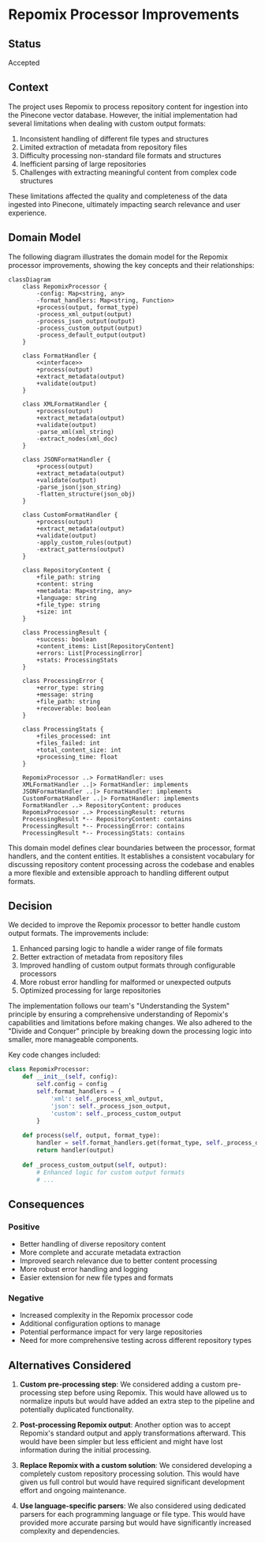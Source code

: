 # Repomix Processor Improvements

## Status
Accepted

## Context
The project uses Repomix to process repository content for ingestion into the Pinecone vector database. However, the initial implementation had several limitations when dealing with custom output formats:

1. Inconsistent handling of different file types and structures
2. Limited extraction of metadata from repository files
3. Difficulty processing non-standard file formats and structures
4. Inefficient parsing of large repositories
5. Challenges with extracting meaningful content from complex code structures

These limitations affected the quality and completeness of the data ingested into Pinecone, ultimately impacting search relevance and user experience.

## Domain Model

The following diagram illustrates the domain model for the Repomix processor improvements, showing the key concepts and their relationships:

```mermaid
classDiagram
    class RepomixProcessor {
        -config: Map<string, any>
        -format_handlers: Map<string, Function>
        +process(output, format_type)
        -process_xml_output(output)
        -process_json_output(output)
        -process_custom_output(output)
        -process_default_output(output)
    }
    
    class FormatHandler {
        <<interface>>
        +process(output)
        +extract_metadata(output)
        +validate(output)
    }
    
    class XMLFormatHandler {
        +process(output)
        +extract_metadata(output)
        +validate(output)
        -parse_xml(xml_string)
        -extract_nodes(xml_doc)
    }
    
    class JSONFormatHandler {
        +process(output)
        +extract_metadata(output)
        +validate(output)
        -parse_json(json_string)
        -flatten_structure(json_obj)
    }
    
    class CustomFormatHandler {
        +process(output)
        +extract_metadata(output)
        +validate(output)
        -apply_custom_rules(output)
        -extract_patterns(output)
    }
    
    class RepositoryContent {
        +file_path: string
        +content: string
        +metadata: Map<string, any>
        +language: string
        +file_type: string
        +size: int
    }
    
    class ProcessingResult {
        +success: boolean
        +content_items: List[RepositoryContent]
        +errors: List[ProcessingError]
        +stats: ProcessingStats
    }
    
    class ProcessingError {
        +error_type: string
        +message: string
        +file_path: string
        +recoverable: boolean
    }
    
    class ProcessingStats {
        +files_processed: int
        +files_failed: int
        +total_content_size: int
        +processing_time: float
    }
    
    RepomixProcessor ..> FormatHandler: uses
    XMLFormatHandler ..|> FormatHandler: implements
    JSONFormatHandler ..|> FormatHandler: implements
    CustomFormatHandler ..|> FormatHandler: implements
    FormatHandler ..> RepositoryContent: produces
    RepomixProcessor ..> ProcessingResult: returns
    ProcessingResult *-- RepositoryContent: contains
    ProcessingResult *-- ProcessingError: contains
    ProcessingResult *-- ProcessingStats: contains
```

This domain model defines clear boundaries between the processor, format handlers, and the content entities. It establishes a consistent vocabulary for discussing repository content processing across the codebase and enables a more flexible and extensible approach to handling different output formats.

## Decision
We decided to improve the Repomix processor to better handle custom output formats. The improvements include:

1. Enhanced parsing logic to handle a wider range of file formats
2. Better extraction of metadata from repository files
3. Improved handling of custom output formats through configurable processors
4. More robust error handling for malformed or unexpected outputs
5. Optimized processing for large repositories

The implementation follows our team's "Understanding the System" principle by ensuring a comprehensive understanding of Repomix's capabilities and limitations before making changes. We also adhered to the "Divide and Conquer" principle by breaking down the processing logic into smaller, more manageable components.

Key code changes included:

```python
class RepomixProcessor:
    def __init__(self, config):
        self.config = config
        self.format_handlers = {
            'xml': self._process_xml_output,
            'json': self._process_json_output,
            'custom': self._process_custom_output
        }
    
    def process(self, output, format_type):
        handler = self.format_handlers.get(format_type, self._process_default_output)
        return handler(output)
    
    def _process_custom_output(self, output):
        # Enhanced logic for custom output formats
        # ...
```

## Consequences

### Positive
- Better handling of diverse repository content
- More complete and accurate metadata extraction
- Improved search relevance due to better content processing
- More robust error handling and logging
- Easier extension for new file types and formats

### Negative
- Increased complexity in the Repomix processor code
- Additional configuration options to manage
- Potential performance impact for very large repositories
- Need for more comprehensive testing across different repository types

## Alternatives Considered

1. **Custom pre-processing step**: We considered adding a custom pre-processing step before using Repomix. This would have allowed us to normalize inputs but would have added an extra step to the pipeline and potentially duplicated functionality.

2. **Post-processing Repomix output**: Another option was to accept Repomix's standard output and apply transformations afterward. This would have been simpler but less efficient and might have lost information during the initial processing.

3. **Replace Repomix with a custom solution**: We considered developing a completely custom repository processing solution. This would have given us full control but would have required significant development effort and ongoing maintenance.

4. **Use language-specific parsers**: We also considered using dedicated parsers for each programming language or file type. This would have provided more accurate parsing but would have significantly increased complexity and dependencies.
